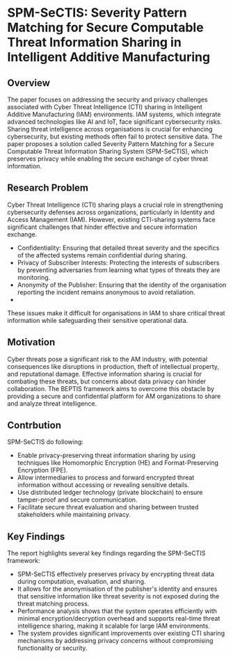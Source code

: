 # SPM-SeCTIS: Severity Pattern Matching for Secure Computable Threat Information Sharing in Intelligent Additive Manufacturing

## Overview

The paper focuses on addressing the security and privacy challenges associated with Cyber Threat Intelligence (CTI) sharing in Intelligent Additive Manufacturing (IAM) environments. IAM systems, which integrate advanced technologies like AI and IoT, face significant cybersecurity risks. Sharing threat intelligence across organisations is crucial for enhancing cybersecurity, but existing methods often fail to protect sensitive data. The paper proposes a solution called Severity Pattern Matching for a Secure Computable Threat Information Sharing System (SPM-SeCTIS), which preserves privacy while enabling the secure exchange of cyber threat information.

## Research Problem

Cyber Threat Intelligence (CTI) sharing plays a crucial role in strengthening cybersecurity defenses across organizations, particularly in Identity and Access Management (IAM). However, existing CTI-sharing systems face significant challenges that hinder effective and secure information exchange.

- Confidentiality: Ensuring that detailed threat severity and the specifics of the affected systems remain confidential during sharing.
- Privacy of Subscriber Interests: Protecting the interests of subscribers by preventing adversaries from learning what types of threats they are monitoring.
- Anonymity of the Publisher: Ensuring that the identity of the organisation reporting the incident remains anonymous to avoid retaliation.
- 
These issues make it difficult for organisations in IAM to share critical threat information while safeguarding their sensitive operational data.

## Motivation

Cyber threats pose a significant risk to the AM industry, with potential consequences like disruptions in production, theft of intellectual property, and reputational damage. Effective information sharing is crucial for combating these threats, but concerns about data privacy can hinder collaboration. The BEPTIS framework aims to overcome this obstacle by providing a secure and confidential platform for AM organizations to share and analyze threat intelligence.

## Contrbution
SPM-SeCTIS do following:

- Enable privacy-preserving threat information sharing by using techniques like Homomorphic Encryption (HE) and Format-Preserving Encryption (FPE).
- Allow intermediaries to process and forward encrypted threat information without accessing or revealing sensitive details.
- Use distributed ledger technology (private blockchain) to ensure tamper-proof and secure communication.
- Facilitate secure threat evaluation and sharing between trusted stakeholders while maintaining privacy.


## Key Findings

The report highlights several key findings regarding the SPM-SeCTIS framework:

- SPM-SeCTIS effectively preserves privacy by encrypting threat data during computation, evaluation, and sharing.
- It allows for the anonymisation of the publisher's identity and ensures that sensitive information like threat severity is not exposed during the threat matching process.
- Performance analysis shows that the system operates efficiently with minimal encryption/decryption overhead and supports real-time threat intelligence sharing, making it scalable for large IAM environments.
- The system provides significant improvements over existing CTI sharing mechanisms by addressing privacy concerns without compromising functionality or security.


